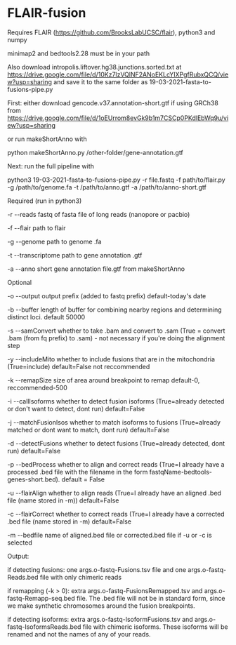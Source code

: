 # FLAIR-fusion

Requires FLAIR (https://github.com/BrooksLabUCSC/flair), python3 and numpy

minimap2 and bedtools2.28 must be in your path

Also download intropolis.liftover.hg38.junctions.sorted.txt at https://drive.google.com/file/d/10Kz7lzVQlNF2ANoEKLcYIXPgfRubxQCQ/view?usp=sharing
and save it to the same folder as 19-03-2021-fasta-to-fusions-pipe.py


First: either download gencode.v37.annotation-short.gtf if using GRCh38 from https://drive.google.com/file/d/1oEUrrom8evGk9b1m7CSCp0PKdlEbWq9u/view?usp=sharing

or run makeShortAnno with

python makeShortAnno.py /other-folder/gene-annotation.gtf

Next: run the full pipeline with

python3 19-03-2021-fasta-to-fusions-pipe.py -r file.fastq -f path/to/flair.py -g /path/to/genome.fa -t /path/to/anno.gtf -a /path/to/anno-short.gtf


Required (run in python3)

-r --reads    fastq of fasta file of long reads (nanopore or pacbio)

-f --flair    path to flair

-g --genome    path to genome .fa

-t --transcriptome path to gene annotation .gtf

-a --anno    short gene annotation file.gtf from makeShortAnno


Optional


-o --output   output prefix (added to fastq prefix) default-today's date

-b --buffer length of buffer for combining nearby regions and determining distinct loci. default 50000


-s --samConvert    whether to take .bam and convert to .sam (True = convert .bam (from fq prefix) to .sam) - not necessary if you're doing the alignment step

-y --includeMito    whether to include fusions that are in the mitochondria (True=include) default=False not reccommended


-k --remapSize size of area around breakpoint to remap  default-0, reccommended-500

-i --callIsoforms    whether to detect fusion isoforms (True=already detected or don't want to detect, dont run) default=False

-j --matchFusionIsos    whether to match isoforms to fusions (True=already matched or dont want to match, dont run) default=False


-d --detectFusions   whether to detect fusions (True=already detected, dont run) default=False


-p --bedProcess whether to align and correct reads (True=I already have a processed .bed file with the filename in the form fastqName-bedtools-genes-short.bed). default = False

-u --flairAlign    whether to align reads (True=I already have an aligned .bed file (name stored in -m))  default=False

-c --flairCorrect    whether to correct reads (True=I already have a corrected .bed file (name stored in -m)  default=False

-m --bedfile    name of aligned.bed file or corrected.bed file if -u or -c is selected


Output:

if detecting fusions: one args.o-fastq-Fusions.tsv file and one args.o-fastq-Reads.bed file with only chimeric reads

if remapping (-k > 0): extra args.o-fastq-FusionsRemapped.tsv and args.o-fastq-Remapp-seq.bed file. The .bed file will not be in standard form, since we make synthetic chromosomes around the fusion breakpoints.

if detecting isoforms: extra args.o-fastq-IsoformFusions.tsv and args.o-fastq-IsoformsReads.bed file with chimeric isoforms. These isoforms will be renamed and not the names of any of your reads.
